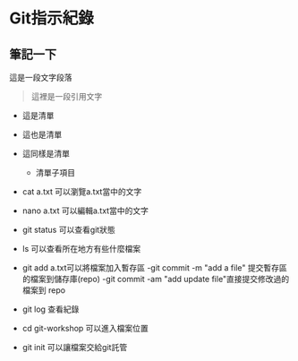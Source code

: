 # Git指示紀錄
## 筆記一下
這是一段文字段落

> 這裡是一段引用文字
- 這是清單
+ 這也是清單
* 這同樣是清單
    - 清單子項目

* cat a.txt  可以瀏覽a.txt當中的文字
* nano a.txt 可以編輯a.txt當中的文字
* git status 可以查看git狀態
* ls 可以查看所在地方有些什麼檔案
* git add a.txt可以將檔案加入暫存區
  -git commit -m "add a file" 提交暫存區的檔案到儲存庫(repo)
  -git commit -am "add update file"直接提交修改過的檔案到 repo
* git log 查看紀錄
* cd git-workshop 可以進入檔案位置
* git init 可以讓檔案交給git託管
